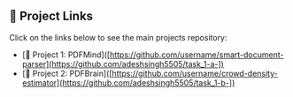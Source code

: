 ## 🔗 Project Links

Click on the links below to see the main projects repository:

- [📁 Project 1: PDFMind]([https://github.com/username/smart-document-parser](https://github.com/adeshsingh5505/task_1-a-])
- [📁 Project 2: PDFBrain]([https://github.com/username/crowd-density-estimator](https://github.com/adeshsingh5505/task_1-b-])
